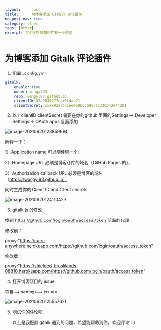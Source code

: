 ```yaml
---
layout:     post
title:      为博客添加 Gitalk 评论插件
no-post-nav: true
category: other
tags: [other]
excerpt: 每个程序员都想拥有一个博客
---
```


# 为博客添加 Gitalk 评论插件

1. 配置 _config.yml

```yaml
gitalk:
    enable: true
    owner: wangyl93
    repo: wangyl93.github.io
    clientID: 32a9035277eec0fdae21
    clientSecret: xxxx92275d1eeeb0b6c5805ac330b42e44281
```

2. 以上clientID clientSecret 需要在你的github 里面的Settings--> Developer Settings -> OAuth apps 里面添加 

![image-20210620123859694](C:\java_restful\wangyl93.github.io\assets\images\2021\springboot\image-20210620123859694.png)

解释一下：

1）Application name 可以随便填一个。

2）Homepage URL 必须是博客仓库的域名（GitHub Pages 的）。

3）Authorization callback URL 必须是博客的域名（https://wangyl93.github.io）

同时生成你的 Client ID and Client secrets

![image-20210620124110429](C:\java_restful\wangyl93.github.io\assets\images\2021\springboot\image-20210620124110429.png)

3.  gitalk.js 的修改

   找到  https://github.com/login/oauth/access_token 前面的代理，

   修改前：

   proxy:"https://cors-anywhere.herokuapp.com/https://github.com/login/oauth/access_token"

   修改后：

   proxy:"https://shielded-brushlands-08810.herokuapp.com/https://github.com/login/oauth/access_token"

4. 打开博客项目的 issue

项目--> settings--> issues

![image-20210620125557621](C:\java_restful\wangyl93.github.io\assets\images\2021\image-20210620125557621.png)

5. 测试你的评论吧

   以上是我配置 gitalk 遇到的问题，希望能帮助到你，欢迎评论：）
